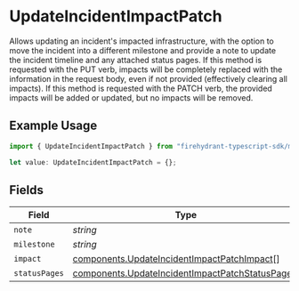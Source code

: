 # UpdateIncidentImpactPatch

Allows updating an incident's impacted infrastructure, with the option to
move the incident into a different milestone and provide a note to update
the incident timeline and any attached status pages. If this method is
requested with the PUT verb, impacts will be completely replaced with the
information in the request body, even if not provided (effectively clearing
all impacts). If this method is requested with the PATCH verb, the provided
impacts will be added or updated, but no impacts will be removed.


## Example Usage

```typescript
import { UpdateIncidentImpactPatch } from "firehydrant-typescript-sdk/models/components";

let value: UpdateIncidentImpactPatch = {};
```

## Fields

| Field                                                                                                              | Type                                                                                                               | Required                                                                                                           | Description                                                                                                        |
| ------------------------------------------------------------------------------------------------------------------ | ------------------------------------------------------------------------------------------------------------------ | ------------------------------------------------------------------------------------------------------------------ | ------------------------------------------------------------------------------------------------------------------ |
| `note`                                                                                                             | *string*                                                                                                           | :heavy_minus_sign:                                                                                                 | N/A                                                                                                                |
| `milestone`                                                                                                        | *string*                                                                                                           | :heavy_minus_sign:                                                                                                 | N/A                                                                                                                |
| `impact`                                                                                                           | [components.UpdateIncidentImpactPatchImpact](../../models/components/updateincidentimpactpatchimpact.md)[]         | :heavy_minus_sign:                                                                                                 | N/A                                                                                                                |
| `statusPages`                                                                                                      | [components.UpdateIncidentImpactPatchStatusPage](../../models/components/updateincidentimpactpatchstatuspage.md)[] | :heavy_minus_sign:                                                                                                 | N/A                                                                                                                |